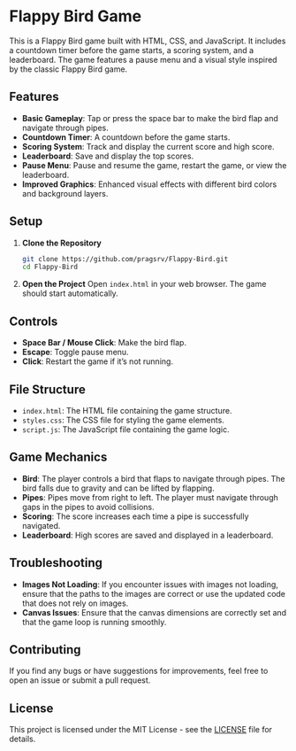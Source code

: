# Flappy Bird Game

This is a Flappy Bird game built with HTML, CSS, and JavaScript. It includes a countdown timer before the game starts, a scoring system, and a leaderboard. The game features a pause menu and a visual style inspired by the classic Flappy Bird game.

## Features

- **Basic Gameplay**: Tap or press the space bar to make the bird flap and navigate through pipes.
- **Countdown Timer**: A countdown before the game starts.
- **Scoring System**: Track and display the current score and high score.
- **Leaderboard**: Save and display the top scores.
- **Pause Menu**: Pause and resume the game, restart the game, or view the leaderboard.
- **Improved Graphics**: Enhanced visual effects with different bird colors and background layers.

## Setup

1. **Clone the Repository**
   ```bash
   git clone https://github.com/pragsrv/Flappy-Bird.git
   cd Flappy-Bird
   ```

2. **Open the Project**
   Open `index.html` in your web browser. The game should start automatically.

## Controls

- **Space Bar / Mouse Click**: Make the bird flap.
- **Escape**: Toggle pause menu.
- **Click**: Restart the game if it’s not running.

## File Structure

- `index.html`: The HTML file containing the game structure.
- `styles.css`: The CSS file for styling the game elements.
- `script.js`: The JavaScript file containing the game logic.

## Game Mechanics

- **Bird**: The player controls a bird that flaps to navigate through pipes. The bird falls due to gravity and can be lifted by flapping.
- **Pipes**: Pipes move from right to left. The player must navigate through gaps in the pipes to avoid collisions.
- **Scoring**: The score increases each time a pipe is successfully navigated.
- **Leaderboard**: High scores are saved and displayed in a leaderboard.

## Troubleshooting

- **Images Not Loading**: If you encounter issues with images not loading, ensure that the paths to the images are correct or use the updated code that does not rely on images.
- **Canvas Issues**: Ensure that the canvas dimensions are correctly set and that the game loop is running smoothly.

## Contributing

If you find any bugs or have suggestions for improvements, feel free to open an issue or submit a pull request.

## License

This project is licensed under the MIT License - see the [LICENSE](LICENSE) file for details.
